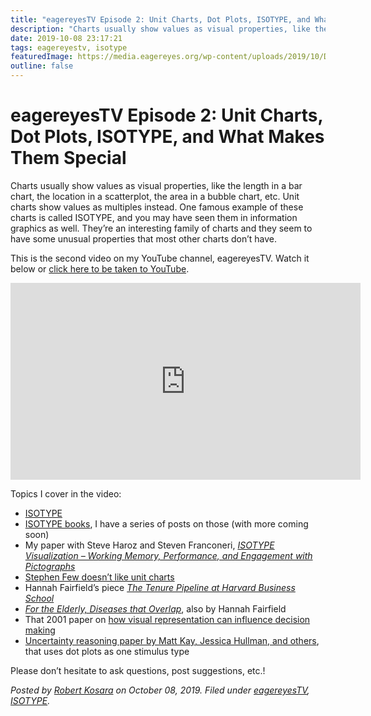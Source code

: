 ```yaml
---
title: "eagereyesTV Episode 2: Unit Charts, Dot Plots, ISOTYPE, and What Makes Them Special"
description: "Charts usually show values as visual properties, like the length in a bar chart, the location in a scatterplot, the area in a bubble chart, etc. Unit charts show values as multiples instead. One famous example of these charts is called ISOTYPE, and you may have seen them in information graphics as well. They’re an interesting family of charts and they seem to have some unusual properties that most other charts don’t have."
date: 2019-10-08 23:17:21
tags: eagereyestv, isotype
featuredImage: https://media.eagereyes.org/wp-content/uploads/2019/10/DB09B0B1-D06E-4182-8BA4-AE9DA9FC9810.jpeg
outline: false
---
```


# eagereyesTV Episode 2: Unit Charts, Dot Plots, ISOTYPE, and What Makes Them Special

Charts usually show values as visual properties, like the length in a bar chart, the location in a scatterplot, the area in a bubble chart, etc. Unit charts show values as multiples instead. One famous example of these charts is called ISOTYPE, and you may have seen them in information graphics as well. They’re an interesting family of charts and they seem to have some unusual properties that most other charts don’t have.

This is the second video on my YouTube channel, eagereyesTV. Watch it below or <a href="https://www.youtube.com/watch?v=xXOK-K2m6A0">click here to be taken to YouTube</a>.

<iframe width="560" height="315" src="https://www.youtube.com/embed/xXOK-K2m6A0?si=_19YzS0myPtxUKo5" title="YouTube video player" frameborder="0" allow="accelerometer; autoplay; clipboard-write; encrypted-media; gyroscope; picture-in-picture; web-share" allowfullscreen></iframe>
<p></p>

Topics I cover in the video:

<ul><li><a href="/techniques/isotype" title="The ISOTYPE">ISOTYPE</a></li><li><a href="/section/isotope-books" title="ISOTYPE Books">ISOTYPE books</a>, I have a series of posts on those (with more coming soon)</li><li>My paper with Steve Haroz and Steven Franconeri, <em><a href="/papers/isotype-visualization" title="Paper: ISOTYPE Visualization – Working Memory, Performance, and Engagement with Pictographs">ISOTYPE Visualization – Working Memory, Performance, and Engagement with Pictographs</a></em></li><li><a href="https://perceptualedge.com/articles/visual_business_intelligence/unit_charts_are_for_kids.pdf">Stephen Few doesn’t like unit charts</a></li><li>Hannah Fairfield’s piece <em><a href="https://www.nytimes.com/interactive/2014/02/27/education/harvard-tenure-pipeline.html">The Tenure Pipeline at Harvard Business School</a></em></li><li><em><a href="https://www.nytimes.com/interactive/2013/04/16/science/disease-overlap-in-elderly.html">For the Elderly, Diseases that Overlap</a></em>, also by Hannah Fairfield</li><li>That 2001 paper on <a href="/blog/2011/visualization-choice-influences-decisions">how visual representation can influence decision making</a></li><li><a href="http://mjskay.com/papers/chi2018-uncertain-bus-decisions.pdf">Uncertainty reasoning paper by Matt Kay, Jessica Hullman, and others</a>, that uses dot plots as one stimulus type</li></ul>

Please don’t hesitate to ask questions, post suggestions, etc.!


_Posted by <a href="/about">Robert Kosara</a> on October 08, 2019. Filed under [eagereyesTV](/tag/eagereyestv), [ISOTYPE](/tag/isotype)._


